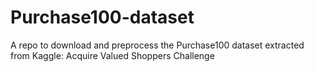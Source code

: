 # Purchase100-dataset
A repo to download and preprocess the Purchase100 dataset extracted from Kaggle: Acquire Valued Shoppers Challenge
